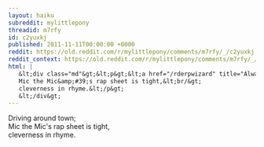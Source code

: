 ```yaml
---
layout: haiku
subreddit: mylittlepony
threadid: m7rfy
id: c2yuxkj
published: 2011-11-11T00:00:00 +0000
reddit: https://old.reddit.com/r/mylittlepony/comments/m7rfy/_/c2yuxkj
reddit_context: https://old.reddit.com/r/mylittlepony/comments/m7rfy/_/c2yuxkj?context=3
html: |
   &lt;div class="md"&gt;&lt;p&gt;&lt;a href="/rderpwizard" title="Always Relevant / Lyrical Poet Ahoof / Paper Bag Princess"&gt;&lt;/a&gt;  Driving around town;&lt;br/&gt;
   Mic the Mic&amp;#39;s rap sheet is tight,&lt;br/&gt;
   cleverness in rhyme.&lt;/p&gt;
   &lt;/div&gt;
---
```


[](/rderpwizard "Always Relevant / Lyrical Poet Ahoof / Paper Bag Princess")  Driving around town;  
Mic the Mic's rap sheet is tight,  
cleverness in rhyme.